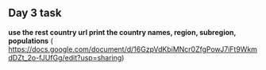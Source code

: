 ## Day 3 task

**use the rest country url print the country names, region, subregion, populations**
 ( https://docs.google.com/document/d/16GzpVdKbiMNcr0ZfgPowJ7iFt9WkmdDZt_2o-fJUfGg/edit?usp=sharing)